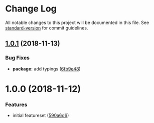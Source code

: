 # Change Log

All notable changes to this project will be documented in this file. See [standard-version](https://github.com/conventional-changelog/standard-version) for commit guidelines.

<a name="1.0.1"></a>
## [1.0.1](https://github.com/nodecg/express-transform-bare-module-specifiers/compare/v1.0.0...v1.0.1) (2018-11-13)


### Bug Fixes

* **package:** add typings ([6fb9e48](https://github.com/nodecg/express-transform-bare-module-specifiers/commit/6fb9e48))



<a name="1.0.0"></a>
# 1.0.0 (2018-11-12)


### Features

* initial featureset ([590a6d6](https://github.com/nodecg/express-transform-bare-module-specifiers/commit/590a6d6))